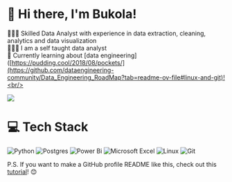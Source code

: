 # 👋 Hi there, I'm Bukola!
👩🏻‍💻 Skilled Data Analyst with experience in data extraction, cleaning, analytics and data visualization <br/>
👩🏻‍🎓 I am a self taught data analyst <br/>
💭 Currently learning about [data engineering]([https://pudding.cool/2018/08/pockets/](https://github.com/dataengineering-community/Data_Engineering_RoadMap?tab=readme-ov-file#linux-and-git)!<br/>

<!-- GitHub stats from https://github.com/anuraghazra/github-readme-stats -->
![](https://github-readme-stats.vercel.app/api?username=HaddyMiSol&theme=radical&hide_border=false&include_all_commits=true&count_private=true)<br/>

# 💻 Tech Stack
<!-- Badges from https://github.com/Ileriayo/markdown-badges -->
![Python](https://img.shields.io/badge/python-3670A0?style=for-the-badge&logo=python&logoColor=ffdd54)
![Postgres](https://img.shields.io/badge/postgres-%23316192.svg?style=for-the-badge&logo=postgresql&logoColor=white)
![Power Bi](https://img.shields.io/badge/power_bi-F2C811?style=for-the-badge&logo=powerbi&logoColor=black)
![Microsoft Excel](https://img.shields.io/badge/Microsoft_Excel-217346?style=for-the-badge&logo=microsoft-excel&logoColor=white)
![Linux](https://img.shields.io/badge/Linux-FCC624?style=for-the-badge&logo=linux&logoColor=black)
![Git](https://img.shields.io/badge/git-%23F05033.svg?style=for-the-badge&logo=git&logoColor=white)

P.S. If you want to make a GitHub profile README like this, check out this [tutorial](https://youtu.be/DWFs6aqknqw?si=oX-In0gOUUZiqINh)! 😊
<!-- **HaddyMiSol/HaddyMiSol** is a ✨ _special_ ✨ repository because its `README.md` (this file) appears on your GitHub profile
